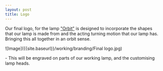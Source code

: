```yaml
---
layout: post
title: Logo
---
```


<p> Our final logo, for the lamp <u>"Orbit"</u> is designed to incorporate the shapes that our lamp is made from and the acting turning motion that our lamp has. Bringing this all together in an orbit sense.</p>
![Image]({{site.baseurl}}/working/branding/Final logo.jpg)

<p>- This will be engraved on parts of our working lamp, and the customising lamp heads.</p>